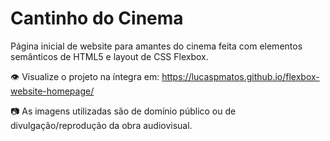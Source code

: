 # Cantinho do Cinema

Página inicial de website para amantes do cinema feita com elementos semânticos de HTML5 e layout de CSS Flexbox.

:eye: Visualize o projeto na íntegra em: https://lucaspmatos.github.io/flexbox-website-homepage/

📷 As imagens utilizadas são de domínio público ou de divulgação/reprodução da obra audiovisual.
